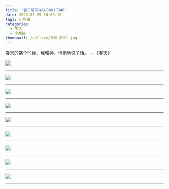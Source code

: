 ```yaml
---
title: "春日暖洋洋\U0001F340"
date: 2023-03-29 16:09:19
tags: 小熊猫
categories:
  - 生活
  - 小熊猫
thumbnail: /gallary/IMG_4021.jpg
---
```


春天的某个时候，我和神，悄悄地说了话。 --《春天》

![](/gallary/IMG_4020.jpg)

<!-- more -->

---

![](/gallary/IMG_4010.jpg)

---

![](/gallary/IMG_4018.jpg)

---

![](/gallary/IMG_4009.jpg)

---

![](/gallary/IMG_4021.jpg)

---

![](/gallary/IMG_4011.jpg)

---

![](/gallary/IMG_4012.jpg)

---

![](/gallary/IMG_4017.jpg)

---

![](/gallary/IMG_4019.jpg)

---